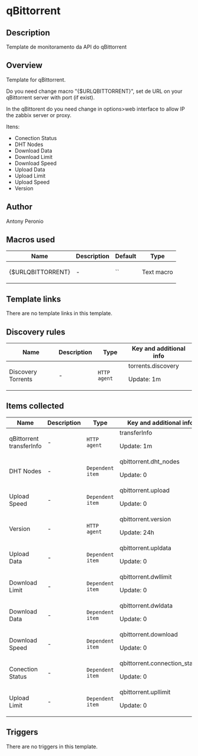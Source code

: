 # qBittorrent

## Description

Template de monitoramento da API do qBittorrent

## Overview

Template for qBittorrent.


 


Do you need change macro "{$URLQBITTORRENT}", set de URL on your qBittorrent server with port (if exist).


In the qBittorent do you need change in options>web interface to allow IP the zabbix server or proxy.


 


Itens:


* Conection Status
* DHT Nodes
* Download Data
* Download Limit
* Download Speed
* Upload Data
* Upload Limit
* Upload Speed
* Version


## Author

Antony Peronio

## Macros used

|Name|Description|Default|Type|
|----|-----------|-------|----|
|{$URLQBITTORRENT}|<p>-</p>|``|Text macro|
## Template links

There are no template links in this template.

## Discovery rules

|Name|Description|Type|Key and additional info|
|----|-----------|----|----|
|Discovery Torrents|<p>-</p>|`HTTP agent`|torrents.discovery<p>Update: 1m</p>|
## Items collected

|Name|Description|Type|Key and additional info|
|----|-----------|----|----|
|qBittorrent transferInfo|<p>-</p>|`HTTP agent`|transferInfo<p>Update: 1m</p>|
|DHT Nodes|<p>-</p>|`Dependent item`|qbittorrent.dht_nodes<p>Update: 0</p>|
|Upload Speed|<p>-</p>|`Dependent item`|qbittorrent.upload<p>Update: 0</p>|
|Version|<p>-</p>|`HTTP agent`|qbittorrent.version<p>Update: 24h</p>|
|Upload Data|<p>-</p>|`Dependent item`|qbittorrent.upldata<p>Update: 0</p>|
|Download Limit|<p>-</p>|`Dependent item`|qbittorrent.dwllimit<p>Update: 0</p>|
|Download Data|<p>-</p>|`Dependent item`|qbittorrent.dwldata<p>Update: 0</p>|
|Download Speed|<p>-</p>|`Dependent item`|qbittorrent.download<p>Update: 0</p>|
|Conection Status|<p>-</p>|`Dependent item`|qbittorrent.connection_status<p>Update: 0</p>|
|Upload Limit|<p>-</p>|`Dependent item`|qbittorrent.upllimit<p>Update: 0</p>|
## Triggers

There are no triggers in this template.

